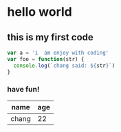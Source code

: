 # hello world

## this is my first code

```javascript
var a = 'i  am enjoy with coding'
var foo = function(str) {
  console.log(`chang said: ${str}`)
} 
```

### have fun!

| name  | age  |
| ----- | ---- |
| chang | 22   |

